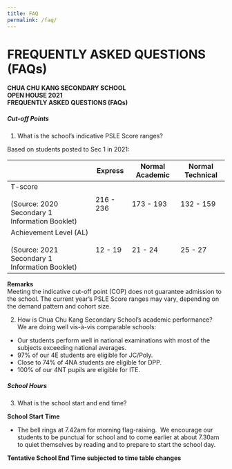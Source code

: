 ```yaml
---
title: FAQ
permalink: /faq/
---
```

# **FREQUENTLY ASKED QUESTIONS (FAQs)**

**CHUA CHU KANG SECONDARY SCHOOL  
OPEN HOUSE 2021   
FREQUENTLY ASKED QUESTIONS (FAQs)**

##### Cut-off Points

1. What is the school’s indicative PSLE Score ranges?

Based on students posted to Sec 1 in 2021:

|  	| Express 	| Normal Academic 	| Normal Technical 	|
| ---	| ---	| ---	|---	|
| T-score<br><br>(Source: 2020 Secondary 1 Information Booklet) 	| 216 - 236 	| 173 - 193 	| 132 - 159 	|
| Achievement Level (AL)<br><br>(Source: 2021 Secondary 1 Information Booklet) 	| 12 - 19 	| 21 - 24 	| 25 - 27 	|

**Remarks**  
Meeting the indicative cut-off point (COP) does not guarantee admission to the school. The current year’s PSLE Score ranges may vary, depending on the demand pattern and cohort size.

2. How is Chua Chu Kang Secondary School’s academic performance?  
We are doing well vis-à-vis comparable schools:

*   Our students perform well in national examinations with most of the subjects exceeding national averages.
*   97% of our 4E students are eligible for JC/Poly. 
*   Close to 74% of 4NA students are eligible for DPP.
*   100% of our 4NT pupils are eligible for ITE.


##### School Hours

3. What is the school start and end time?

**School Start Time**

*   The bell rings at 7.42am for morning flag-raising.  We encourage our students to be punctual for school and to come earlier at about 7.30am to quiet themselves by reading and to prepare to start the school day.

**Tentative School End Time subjected to time table changes**
